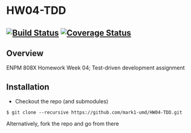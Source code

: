 # HW04-TDD
[![Build Status](https://travis-ci.org/dgellman/HW04-TDD.svg?branch=master)](https://travis-ci.org/dgellman/HW04-TDD)
[![Coverage Status](https://coveralls.io/repos/github/dgellman/HW04-TDD/badge.svg?branch=master)](https://coveralls.io/github/dgellman/HW04-TDD?branch=master)
---

## Overview

ENPM 808X Homework Week 04; Test-driven development assignment

## Installation

- Checkout the repo (and submodules)
```
$ git clone --recursive https://github.com/mark1-umd/HW04-TDD.git
```
Alternatively, fork the repo and go from there
